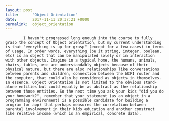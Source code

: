 ```yaml
---
layout: post
title:      "Object Orientation"
date:       2017-11-11 20:37:21 +0000
permalink:  object_orientation
---
```



            I haven't progressed long enough into the course to fully grasp the concept of Object orientation, but my current understanding is that "everything is up for grasp" (except for a few cases) in terms of usage. In order words, everything (be it string, integer, boolean, etc) is an object that can be manipulated solely or in interaction with other objects. Imagine in a typical home, the humans, animals, chairs, tables, etc are understandably objects because of their physical nature, but there are also relationships like conversations between parents and children, connection between the WIFI router and the computer, that could also be considered as objects in themselves. In essence, Object Orientation is not limited to the obvious stand-alone entities but could equally be as abstract as the relationship between those entities. So the next time you ask your kids "did you do your homework?", remember that your statement (as an object in a programming environment) is a possible candidate for building a program (or app) that perhaps measures the correlation between parental involvement in their kids education and another construct like relative income (which is an empirical, concrete data).
